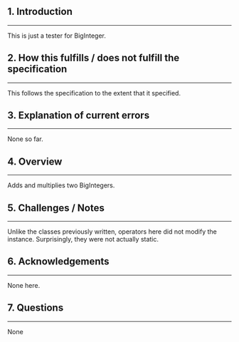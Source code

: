 ## 1. Introduction
---
This is just a tester for BigInteger.
## 2. How this fulfills / does not fulfill the specification
---
This follows the specification to the extent that it specified.
## 3. Explanation of current errors 
---
None so far.
## 4. Overview
---
Adds and multiplies two BigIntegers.
## 5. Challenges / Notes
---
Unlike the classes previously written, operators here did not modify the instance. Surprisingly, they were not actually static.
## 6. Acknowledgements
---
None here.
## 7. Questions
---
None

